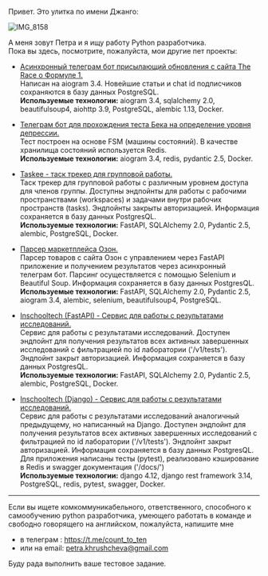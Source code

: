 Привет. Это улитка по имени Джанго:  
  
![IMG_8158](https://github.com/petra-khrushcheva/django_the_snail/assets/107405352/d81ba6d1-cdcf-4dd8-8e12-fd78490e6254)
  
А меня зовут Петра и я ищу работу Python разработчика.  
Пока вы здесь, посмотрите, пожалуйста, мои другие пет проекты:  
  
- [Асинхронный телеграм бот присылающий обновления с сайта The Race о Формуле 1.](https://github.com/petra-khrushcheva/the_race_f1_telegram_bot)  
Написан на aiogram 3.4. Новейшие статьи и chat id подписчиков сохраняются в базу данных PostgreSQL.  
__Используемые технологии:__ aiogram 3.4, sqlalchemy 2.0, beautifulsoup4, aiohttp 3.9, PostgreSQL, alembic 1.13, Docker.  
  
- [Телеграм бот для прохождения теста Бека на определение уровня депрессии.](https://github.com/petra-khrushcheva/beck_inventory_telegram_bot)  
Тест построен на основе FSM (машины состояний). В качестве хранилища состояний используется Redis.  
__Используемые технологии:__ aiogram 3.4, redis, pydantic 2.5, Docker.  
- [Taskee - таск трекер для групповой работы.](https://github.com/petra-khrushcheva/taskee_2_0)  
Таск трекер для групповой работы с различным уровнем доступа для членов группы.
Доступны эндпойнты для работы с рабочими пространствами (workspaces) и задачами внутри рабочих пространств (tasks). Эндпойнты закрыты авторизацией.
Информация сохраняется в базу данных PostgresQL.  
__Используемые технологии:__ FastAPI, SQLAlchemy 2.0, Pydantic 2.5, alembic, PostgreSQL, Docker.  
- [Парсер маркетплейса Озон.](https://github.com/petra-khrushcheva/ozon_scraper)  
Парсер товаров с сайта Озон с управлением через FastAPI приложение и получением результатов через асинхронный телеграм бот. Парсинг осуществляется с помощью Selenium и Beautiful Soup. Информация сохраняется в базу данных PostgresQL.  
__Используемые технологии:__ FastAPI, SQLAlchemy 2.0, Pydantic 2.5, aiogram 3.4, alembic, selenium, beautifulsoup4, PostgreSQL.  
- [Inschooltech (FastAPI) - Сервис для работы с результатами исследований.](https://github.com/petra-khrushcheva/inschooltech_fastapi)  
Сервис для работы с результатами исследований. Доступен эндпойнт для получения результатов всех активных завершенных исследований с фильтрацией по id лаборатории ('/v1/tests'). Эндпойнт закрыт авторизацией. Информация сохраняется в базу данных PostgresQL.  
__Используемые технологии:__ FastAPI, SQLAlchemy 2.0, Pydantic 2.5, alembic, PostgreSQL, Docker.  
- [Inschooltech (Django) - Сервис для работы с результатами исследований.](https://github.com/petra-khrushcheva/inschooltech)  
Сервис для работы с результатами исследований аналогичный предыдущему, но написанный на Django. Доступен эндпойнт для получения результатов всех активных завершенных исследований с фильтрацией по id лаборатории ('/v1/tests'). Эндпойнт закрыт авторизацией. Информация сохраняется в базу данных PostgresQL. Для приложения написаны тесты (pytest), реализовано кэширование в Redis и swagger документация ('/docs/')    
__Используемые технологии:__ django 4.12, django rest framework 3.14, PostgreSQL, redis, pytest, swagger, Docker.  
***
Если вы ищете комкоммуникабельного, ответственного, способного к самообучению python разработчика, умеющего работать в команде и свободно говорящего на английском, пожалуйста, напишите мне  
- в телеграм : https://t.me/count_to_ten  
- или на email: petra.khrushcheva@gmail.com
  
Буду рада выполнить ваше тестовое задание.
